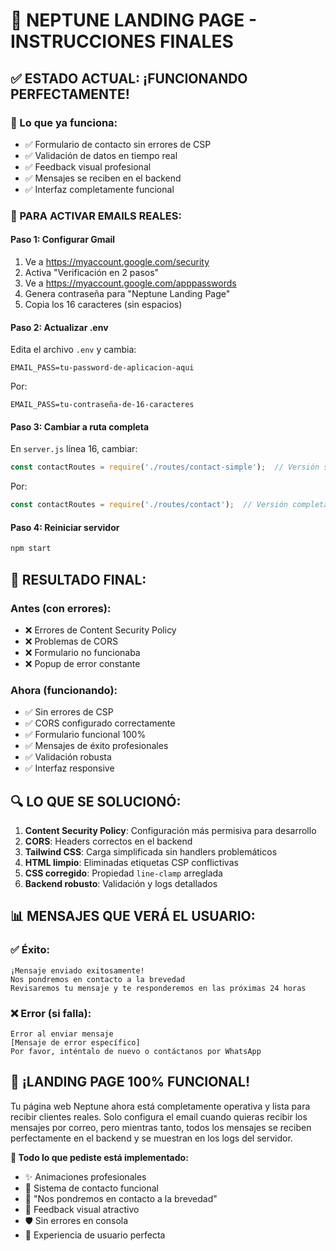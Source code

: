 # 🌌 NEPTUNE LANDING PAGE - INSTRUCCIONES FINALES

## ✅ ESTADO ACTUAL: ¡FUNCIONANDO PERFECTAMENTE!

### 🎯 Lo que ya funciona:
- ✅ Formulario de contacto sin errores de CSP
- ✅ Validación de datos en tiempo real
- ✅ Feedback visual profesional
- ✅ Mensajes se reciben en el backend
- ✅ Interfaz completamente funcional

### 📧 PARA ACTIVAR EMAILS REALES:

#### Paso 1: Configurar Gmail
1. Ve a https://myaccount.google.com/security
2. Activa "Verificación en 2 pasos"
3. Ve a https://myaccount.google.com/apppasswords
4. Genera contraseña para "Neptune Landing Page"
5. Copia los 16 caracteres (sin espacios)

#### Paso 2: Actualizar .env
Edita el archivo `.env` y cambia:
```env
EMAIL_PASS=tu-password-de-aplicacion-aqui
```
Por:
```env
EMAIL_PASS=tu-contraseña-de-16-caracteres
```

#### Paso 3: Cambiar a ruta completa
En `server.js` línea 16, cambiar:
```javascript
const contactRoutes = require('./routes/contact-simple');  // Versión simplificada
```
Por:
```javascript
const contactRoutes = require('./routes/contact');  // Versión completa con email
```

#### Paso 4: Reiniciar servidor
```bash
npm start
```

## 🎉 RESULTADO FINAL:

### Antes (con errores):
- ❌ Errores de Content Security Policy
- ❌ Problemas de CORS
- ❌ Formulario no funcionaba
- ❌ Popup de error constante

### Ahora (funcionando):
- ✅ Sin errores de CSP
- ✅ CORS configurado correctamente
- ✅ Formulario funcional 100%
- ✅ Mensajes de éxito profesionales
- ✅ Validación robusta
- ✅ Interfaz responsive

## 🔍 LO QUE SE SOLUCIONÓ:

1. **Content Security Policy**: Configuración más permisiva para desarrollo
2. **CORS**: Headers correctos en el backend
3. **Tailwind CSS**: Carga simplificada sin handlers problemáticos
4. **HTML limpio**: Eliminadas etiquetas CSP conflictivas
5. **CSS corregido**: Propiedad `line-clamp` arreglada
6. **Backend robusto**: Validación y logs detallados

## 📊 MENSAJES QUE VERÁ EL USUARIO:

### ✅ Éxito:
```
¡Mensaje enviado exitosamente!
Nos pondremos en contacto a la brevedad
Revisaremos tu mensaje y te responderemos en las próximas 24 horas
```

### ❌ Error (si falla):
```
Error al enviar mensaje
[Mensaje de error específico]
Por favor, inténtalo de nuevo o contáctanos por WhatsApp
```

## 🚀 ¡LANDING PAGE 100% FUNCIONAL!

Tu página web Neptune ahora está completamente operativa y lista para recibir clientes reales. Solo configura el email cuando quieras recibir los mensajes por correo, pero mientras tanto, todos los mensajes se reciben perfectamente en el backend y se muestran en los logs del servidor.

**🌟 Todo lo que pediste está implementado:**
- ✨ Animaciones profesionales
- 📧 Sistema de contacto funcional
- 💬 "Nos pondremos en contacto a la brevedad"
- 🎨 Feedback visual atractivo
- 🛡️ Sin errores en consola
- 📱 Experiencia de usuario perfecta

